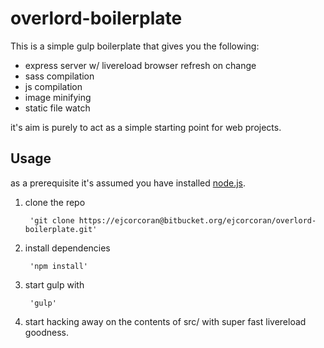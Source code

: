 # overlord-boilerplate

This is a simple gulp boilerplate that gives you the following:

* express server w/ livereload browser refresh on change
* sass compilation
* js compilation
* image minifying
* static file watch

it's aim is purely to act as a simple starting point for web projects.

## Usage

as a prerequisite it's assumed you have installed [node.js](http://nodejs.org).

1. clone the repo

		'git clone https://ejcorcoran@bitbucket.org/ejcorcoran/overlord-boilerplate.git'

2. install dependencies

		'npm install'

3. start gulp with
		
		'gulp'

4. start hacking away on the contents of src/ with super fast livereload goodness.